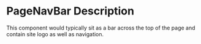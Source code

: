 # PageNavBar Description

This component would typically sit as a bar across the top of the page and
contain site logo as well as navigation.
